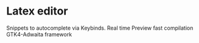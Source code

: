 # Latex editor

Snippets to autocomplete via Keybinds.
Real time Preview
fast compilation
GTK4-Adwaita framework
